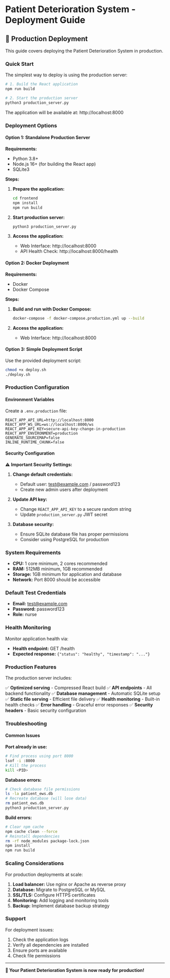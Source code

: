 # Patient Deterioration System - Deployment Guide

## 🚀 Production Deployment

This guide covers deploying the Patient Deterioration System in production.

### Quick Start

The simplest way to deploy is using the production server:

```bash
# 1. Build the React application
npm run build

# 2. Start the production server
python3 production_server.py
```

The application will be available at: http://localhost:8000

### Deployment Options

#### Option 1: Standalone Production Server

**Requirements:**
- Python 3.8+
- Node.js 16+ (for building the React app)
- SQLite3

**Steps:**

1. **Prepare the application:**
   ```bash
   cd frontend
   npm install
   npm run build
   ```

2. **Start production server:**
   ```bash
   python3 production_server.py
   ```

3. **Access the application:**
   - Web Interface: http://localhost:8000
   - API Health Check: http://localhost:8000/health

#### Option 2: Docker Deployment

**Requirements:**
- Docker
- Docker Compose

**Steps:**

1. **Build and run with Docker Compose:**
   ```bash
   docker-compose -f docker-compose.production.yml up --build
   ```

2. **Access the application:**
   - Web Interface: http://localhost:8000

#### Option 3: Simple Deployment Script

Use the provided deployment script:

```bash
chmod +x deploy.sh
./deploy.sh
```

### Production Configuration

#### Environment Variables

Create a `.env.production` file:

```env
REACT_APP_API_URL=http://localhost:8000
REACT_APP_WS_URL=ws://localhost:8000/ws
REACT_APP_API_KEY=secure-api-key-change-in-production
REACT_APP_ENVIRONMENT=production
GENERATE_SOURCEMAP=false
INLINE_RUNTIME_CHUNK=false
```

#### Security Configuration

⚠️ **Important Security Settings:**

1. **Change default credentials:**
   - Default user: test@example.com / password123
   - Create new admin users after deployment

2. **Update API key:**
   - Change `REACT_APP_API_KEY` to a secure random string
   - Update `production_server.py` JWT secret

3. **Database security:**
   - Ensure SQLite database file has proper permissions
   - Consider using PostgreSQL for production

### System Requirements

- **CPU:** 1 core minimum, 2 cores recommended
- **RAM:** 512MB minimum, 1GB recommended
- **Storage:** 1GB minimum for application and database
- **Network:** Port 8000 should be accessible

### Default Test Credentials

- **Email:** test@example.com
- **Password:** password123
- **Role:** nurse

### Health Monitoring

Monitor application health via:
- **Health endpoint:** GET /health
- **Expected response:** `{"status": "healthy", "timestamp": "..."}`

### Production Features

The production server includes:

✅ **Optimized serving** - Compressed React build
✅ **API endpoints** - All backend functionality
✅ **Database management** - Automatic SQLite setup
✅ **Static file serving** - Efficient file delivery
✅ **Health monitoring** - Built-in health checks
✅ **Error handling** - Graceful error responses
✅ **Security headers** - Basic security configuration

### Troubleshooting

#### Common Issues

**Port already in use:**
```bash
# Find process using port 8000
lsof -i :8000
# Kill the process
kill <PID>
```

**Database errors:**
```bash
# Check database file permissions
ls -la patient_ews.db
# Recreate database (will lose data)
rm patient_ews.db
python3 production_server.py
```

**Build errors:**
```bash
# Clear npm cache
npm cache clean --force
# Reinstall dependencies
rm -rf node_modules package-lock.json
npm install
npm run build
```

### Scaling Considerations

For production deployments at scale:

1. **Load balancer:** Use nginx or Apache as reverse proxy
2. **Database:** Migrate to PostgreSQL or MySQL
3. **SSL/TLS:** Configure HTTPS certificates
4. **Monitoring:** Add logging and monitoring tools
5. **Backup:** Implement database backup strategy

### Support

For deployment issues:
1. Check the application logs
2. Verify all dependencies are installed
3. Ensure ports are available
4. Check file permissions

---

**🎉 Your Patient Deterioration System is now ready for production!**